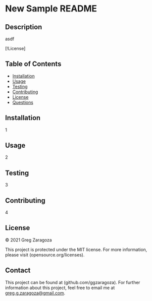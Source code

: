 # New Sample README

## Description
asdf

[!License]

## Table of Contents
- [Installation](#installation)
- [Usage](#usage)
- [Testing](#testing)
- [Contributing](#contributing)
- [License](#license)
- [Questions](#questions)

## Installation
1

## Usage
2

## Testing
3

## Contributing
4

## License
© 2021 Greg Zaragoza

This project is protected under the MIT license. For more information, please visit (opensource.org/licenses).

## Contact
This project can be found at (github.com/ggzaragoza).
For further information about this project, feel free to email me at greg.g.zaragoza@gmail.com.